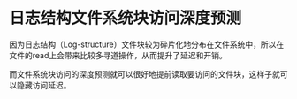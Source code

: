 # 日志结构文件系统块访问深度预测

因为日志结构（Log-structure）文件块较为碎片化地分布在文件系统中，所以在文件的read上会带来比较多寻道操作，从而提升了延迟和开销。

而文件系统块访问的深度预测就可以很好地提前读取要访问的文件块，这样子就可以隐藏访问延迟。


